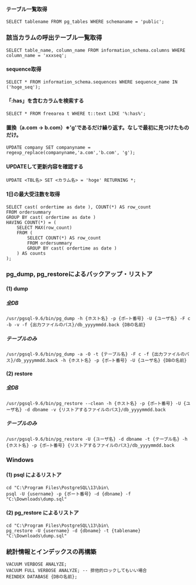 #### テーブル一覧取得
```
SELECT tablename FROM pg_tables WHERE schemaname = 'public';
```

### 該当カラムの呼出テーブル一覧取得
```
SELECT table_name, column_name FROM information_schema.columns WHERE column_name = 'xxxseq';
```

#### sequence取得
```
SELECT * FROM information_schema.sequences WHERE sequence_name IN ('hoge_seq');
```

#### 「:has」を含むカラムを検索する
```
SELECT * FROM freearea t WHERE t::text LIKE '%:has%';
```

#### 置換（a.com -> b.com）※'g'であるだけ繰り返す。なしで最初に見つけたものだけ。
```
UPDATE company SET companyname = regexp_replace(companyname,'a.com','b.com', 'g');
```

#### UPDATEして更新内容を確認する
```
UPDATE <TBL名> SET <カラム名> = 'hoge' RETURNING *;
```

#### 1日の最大受注数を取得

```
SELECT cast( ordertime as date ), COUNT(*) AS row_count
FROM ordersummary
GROUP BY cast( ordertime as date )
HAVING COUNT(*) = (
    SELECT MAX(row_count)
    FROM (
        SELECT COUNT(*) AS row_count
        FROM ordersummary
        GROUP BY cast( ordertime as date )
    ) AS counts
);
```
### pg_dump, pg_restoreによるバックアップ・リストア
#### (1) dump
##### 全DB
```
/usr/pgsql-9.6/bin/pg_dump -h {ホスト名} -p {ポ―ト番号} -U {ユーザ名} -F c -b -v -f {出力ファイルのパス}/db_yyyymmdd.back {DBの名前}
```
##### テーブルのみ
```
/usr/pgsql-9.6/bin/pg_dump -a -O -t {テーブル名} -F c -f {出力ファイルのパス}/db_yyyymmdd.back -h {ホスト名} -p {ポ―ト番号} -U {ユーザ名} {DBの名前}
```
#### (2) restore
##### 全DB
```
/usr/pgsql-9.6/bin/pg_restore --clean -h {ホスト名} -p {ポ―ト番号} -U {ユーザ名} -d dbname -v {リストアするファイルのパス}/db_yyyymmdd.back
```
##### テーブルのみ
```
/usr/pgsql-9.6/bin/pg_restore -U {ユーザ名} -d dbname -t {テーブル名} -h {ホスト名} -p {ポ―ト番号} {リストアするファイルのパス}/db_yyyymmdd.back
```

### Windows
#### (1) psql によるリストア
```
cd "C:\Program Files\PostgreSQL\13\bin\
psql -U {username} -p {ポート番号} -d {dbname} -f "C:\Downloads\dump.sql"
```
#### (2) pg_restore によるリストア
```
cd "C:\Program Files\PostgreSQL\13\bin\
pg_restore -U {username} -d {dbname} -t {tablename} "C:\Downloads\dump.sql"
```

### 統計情報とインデックスの再構築
```
VACUUM VERBOSE ANALYZE;
VACUUM FULL VERBOSE ANALYZE; -- 排他的ロックしてもいい場合
REINDEX DATABASE {DBの名前};
```
